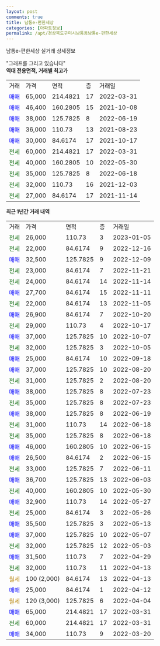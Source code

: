 ```yaml
---
layout: post
comments: true
title: 남통e-편한세상
categories: [아파트정보]
permalink: /apt/경상북도구미시남통동남통e-편한세상
---
```


남통e-편한세상 실거래 상세정보

<script type="text/javascript">
  google.charts.load('current', {'packages':['line', 'corechart']});
  google.charts.setOnLoadCallback(drawChart);

  function drawChart() {
    var data = new google.visualization.DataTable();
    data.addColumn('date', '거래일');
    data.addColumn('number', "매매");
    data.addColumn('number', "전세");
    data.addColumn('number', "전매");

    data.addRows([[new Date(Date.parse("2023-01-05")), null, 26000, null], [new Date(Date.parse("2022-12-16")), null, 22000, null], [new Date(Date.parse("2022-12-09")), 32500, null, null], [new Date(Date.parse("2022-11-21")), null, 23000, null], [new Date(Date.parse("2022-11-14")), null, 24000, null], [new Date(Date.parse("2022-11-11")), 27700, null, null], [new Date(Date.parse("2022-11-05")), null, 22000, null], [new Date(Date.parse("2022-10-20")), 26900, null, null], [new Date(Date.parse("2022-10-17")), null, 29000, null], [new Date(Date.parse("2022-10-07")), 37000, null, null], [new Date(Date.parse("2022-10-05")), null, 32000, null], [new Date(Date.parse("2022-09-18")), 25000, null, null], [new Date(Date.parse("2022-08-20")), 37000, null, null], [new Date(Date.parse("2022-08-20")), null, 31000, null], [new Date(Date.parse("2022-07-23")), 38000, null, null], [new Date(Date.parse("2022-07-23")), null, 35000, null], [new Date(Date.parse("2022-06-19")), 38000, null, null], [new Date(Date.parse("2022-06-18")), null, 31000, null], [new Date(Date.parse("2022-06-18")), null, 35000, null], [new Date(Date.parse("2022-06-15")), 46000, null, null], [new Date(Date.parse("2022-06-15")), 26500, null, null], [new Date(Date.parse("2022-06-11")), null, 33000, null], [new Date(Date.parse("2022-06-03")), 36700, null, null], [new Date(Date.parse("2022-05-30")), null, 40000, null], [new Date(Date.parse("2022-05-27")), 32900, null, null], [new Date(Date.parse("2022-05-26")), null, 25000, null], [new Date(Date.parse("2022-05-13")), 35500, null, null], [new Date(Date.parse("2022-05-07")), 37000, null, null], [new Date(Date.parse("2022-05-03")), null, 32000, null], [new Date(Date.parse("2022-04-29")), 31500, null, null], [new Date(Date.parse("2022-04-13")), null, 32000, null], [new Date(Date.parse("2022-04-13")), null, null, null], [new Date(Date.parse("2022-04-12")), 25000, null, null], [new Date(Date.parse("2022-04-04")), null, null, null], [new Date(Date.parse("2022-03-31")), 65000, null, null], [new Date(Date.parse("2022-03-31")), null, 60000, null], [new Date(Date.parse("2022-03-20")), 34000, null, null]]);

    var options = {
      hAxis: {
        format: 'yyyy/MM/dd'
      },    
      lineWidth: 0,
      pointsVisible: true,    
      title: '최근 1년간 유형별 실거래가 분포',
      legend: { position: 'bottom' }
    };

    var formatter = new google.visualization.NumberFormat({pattern:'###,###'} );
    formatter.format(data, 1);
    formatter.format(data, 2);
    
    setTimeout(function() {
        var chart = new google.visualization.LineChart(document.getElementById('columnchart_material'));
        chart.draw(data, (options));
        document.getElementById('loading').style.display = 'none';
    }, 200);
  }
</script>


<div id="loading" style="z-index:20; display: block; margin-left: 0px">"그래프를 그리고 있습니다"</div>
<div id="columnchart_material" style="width: 95%; margin-left: 0px; display: block"></div>
<!-- contents start -->
<b>역대 전용면적, 거래별 최고가</b>
<table class="sortable">
    <tr>
      <td>거래</td>
      <td>가격</td>
      <td>면적</td>
      <td>층</td>
      <td>거래일</td>
    </tr>
        <tr>
          <td><a style="color: blue">매매</a></td>
          <td>65,000</td>
          <td>214.4821</td>
          <td>17</td>
          <td>2022-03-31</td>
        </tr>            <tr>
          <td><a style="color: blue">매매</a></td>
          <td>46,400</td>
          <td>160.2805</td>
          <td>15</td>
          <td>2021-10-08</td>
        </tr>            <tr>
          <td><a style="color: blue">매매</a></td>
          <td>38,000</td>
          <td>125.7825</td>
          <td>8</td>
          <td>2022-06-19</td>
        </tr>            <tr>
          <td><a style="color: blue">매매</a></td>
          <td>36,000</td>
          <td>110.73</td>
          <td>13</td>
          <td>2021-08-23</td>
        </tr>            <tr>
          <td><a style="color: blue">매매</a></td>
          <td>30,000</td>
          <td>84.6174</td>
          <td>17</td>
          <td>2021-10-17</td>
        </tr>        
        <tr>
              <td><a style="color: darkgreen">전세</a></td>
              <td>60,000</td>
              <td>214.4821</td>
              <td>17</td>
              <td>2022-03-31</td>
            </tr>            <tr>
              <td><a style="color: darkgreen">전세</a></td>
              <td>40,000</td>
              <td>160.2805</td>
              <td>10</td>
              <td>2022-05-30</td>
            </tr>            <tr>
              <td><a style="color: darkgreen">전세</a></td>
              <td>35,000</td>
              <td>125.7825</td>
              <td>8</td>
              <td>2022-06-18</td>
            </tr>            <tr>
              <td><a style="color: darkgreen">전세</a></td>
              <td>32,000</td>
              <td>110.73</td>
              <td>16</td>
              <td>2021-12-03</td>
            </tr>            <tr>
              <td><a style="color: darkgreen">전세</a></td>
              <td>27,000</td>
              <td>84.6174</td>
              <td>17</td>
              <td>2021-11-14</td>
            </tr>        
    
</table>

<b>최근 1년간 거래 내역</b>

<table class="sortable">
    <tr>
      <td>거래</td>
      <td>가격</td>
      <td>면적</td>
      <td>층</td>
      <td>거래일</td>
    </tr>
    <tr>
      <td><a style="color: darkgreen">전세</a></td>
      <td>26,000</td>
      <td>110.73</td>
      <td>3</td>
      <td>2023-01-05</td>
    </tr>          <tr>
      <td><a style="color: darkgreen">전세</a></td>
      <td>22,000</td>
      <td>84.6174</td>
      <td>9</td>
      <td>2022-12-16</td>
    </tr>          <tr>
      <td><a style="color: blue">매매</a></td>
      <td>32,500</td>
      <td>125.7825</td>
      <td>9</td>
      <td>2022-12-09</td>
    </tr>          <tr>
      <td><a style="color: darkgreen">전세</a></td>
      <td>23,000</td>
      <td>84.6174</td>
      <td>7</td>
      <td>2022-11-21</td>
    </tr>          <tr>
      <td><a style="color: darkgreen">전세</a></td>
      <td>24,000</td>
      <td>84.6174</td>
      <td>14</td>
      <td>2022-11-14</td>
    </tr>          <tr>
      <td><a style="color: blue">매매</a></td>
      <td>27,700</td>
      <td>84.6174</td>
      <td>15</td>
      <td>2022-11-11</td>
    </tr>          <tr>
      <td><a style="color: darkgreen">전세</a></td>
      <td>22,000</td>
      <td>84.6174</td>
      <td>13</td>
      <td>2022-11-05</td>
    </tr>          <tr>
      <td><a style="color: blue">매매</a></td>
      <td>26,900</td>
      <td>84.6174</td>
      <td>7</td>
      <td>2022-10-20</td>
    </tr>          <tr>
      <td><a style="color: darkgreen">전세</a></td>
      <td>29,000</td>
      <td>110.73</td>
      <td>4</td>
      <td>2022-10-17</td>
    </tr>          <tr>
      <td><a style="color: blue">매매</a></td>
      <td>37,000</td>
      <td>125.7825</td>
      <td>10</td>
      <td>2022-10-07</td>
    </tr>          <tr>
      <td><a style="color: darkgreen">전세</a></td>
      <td>32,000</td>
      <td>125.7825</td>
      <td>3</td>
      <td>2022-10-05</td>
    </tr>          <tr>
      <td><a style="color: blue">매매</a></td>
      <td>25,000</td>
      <td>84.6174</td>
      <td>10</td>
      <td>2022-09-18</td>
    </tr>          <tr>
      <td><a style="color: blue">매매</a></td>
      <td>37,000</td>
      <td>125.7825</td>
      <td>10</td>
      <td>2022-08-20</td>
    </tr>          <tr>
      <td><a style="color: darkgreen">전세</a></td>
      <td>31,000</td>
      <td>125.7825</td>
      <td>2</td>
      <td>2022-08-20</td>
    </tr>          <tr>
      <td><a style="color: blue">매매</a></td>
      <td>38,000</td>
      <td>125.7825</td>
      <td>8</td>
      <td>2022-07-23</td>
    </tr>          <tr>
      <td><a style="color: darkgreen">전세</a></td>
      <td>35,000</td>
      <td>125.7825</td>
      <td>8</td>
      <td>2022-07-23</td>
    </tr>          <tr>
      <td><a style="color: blue">매매</a></td>
      <td>38,000</td>
      <td>125.7825</td>
      <td>8</td>
      <td>2022-06-19</td>
    </tr>          <tr>
      <td><a style="color: darkgreen">전세</a></td>
      <td>31,000</td>
      <td>110.73</td>
      <td>14</td>
      <td>2022-06-18</td>
    </tr>          <tr>
      <td><a style="color: darkgreen">전세</a></td>
      <td>35,000</td>
      <td>125.7825</td>
      <td>8</td>
      <td>2022-06-18</td>
    </tr>          <tr>
      <td><a style="color: blue">매매</a></td>
      <td>46,000</td>
      <td>160.2805</td>
      <td>10</td>
      <td>2022-06-15</td>
    </tr>          <tr>
      <td><a style="color: blue">매매</a></td>
      <td>26,500</td>
      <td>84.6174</td>
      <td>2</td>
      <td>2022-06-15</td>
    </tr>          <tr>
      <td><a style="color: darkgreen">전세</a></td>
      <td>33,000</td>
      <td>125.7825</td>
      <td>7</td>
      <td>2022-06-11</td>
    </tr>          <tr>
      <td><a style="color: blue">매매</a></td>
      <td>36,700</td>
      <td>125.7825</td>
      <td>13</td>
      <td>2022-06-03</td>
    </tr>          <tr>
      <td><a style="color: darkgreen">전세</a></td>
      <td>40,000</td>
      <td>160.2805</td>
      <td>10</td>
      <td>2022-05-30</td>
    </tr>          <tr>
      <td><a style="color: blue">매매</a></td>
      <td>32,900</td>
      <td>110.73</td>
      <td>14</td>
      <td>2022-05-27</td>
    </tr>          <tr>
      <td><a style="color: darkgreen">전세</a></td>
      <td>25,000</td>
      <td>84.6174</td>
      <td>3</td>
      <td>2022-05-26</td>
    </tr>          <tr>
      <td><a style="color: blue">매매</a></td>
      <td>35,500</td>
      <td>125.7825</td>
      <td>3</td>
      <td>2022-05-13</td>
    </tr>          <tr>
      <td><a style="color: blue">매매</a></td>
      <td>37,000</td>
      <td>125.7825</td>
      <td>10</td>
      <td>2022-05-07</td>
    </tr>          <tr>
      <td><a style="color: darkgreen">전세</a></td>
      <td>32,000</td>
      <td>125.7825</td>
      <td>12</td>
      <td>2022-05-03</td>
    </tr>          <tr>
      <td><a style="color: blue">매매</a></td>
      <td>31,500</td>
      <td>110.73</td>
      <td>7</td>
      <td>2022-04-29</td>
    </tr>          <tr>
      <td><a style="color: darkgreen">전세</a></td>
      <td>32,000</td>
      <td>110.73</td>
      <td>11</td>
      <td>2022-04-13</td>
    </tr>          <tr>
      <td><a style="color: darkgoldenrod">월세</a></td>
      <td>100 (2,000)</td>
      <td>84.6174</td>
      <td>13</td>
      <td>2022-04-13</td>
    </tr>          <tr>
      <td><a style="color: blue">매매</a></td>
      <td>25,000</td>
      <td>84.6174</td>
      <td>1</td>
      <td>2022-04-12</td>
    </tr>          <tr>
      <td><a style="color: darkgoldenrod">월세</a></td>
      <td>120 (3,000)</td>
      <td>125.7825</td>
      <td>6</td>
      <td>2022-04-04</td>
    </tr>          <tr>
      <td><a style="color: blue">매매</a></td>
      <td>65,000</td>
      <td>214.4821</td>
      <td>17</td>
      <td>2022-03-31</td>
    </tr>          <tr>
      <td><a style="color: darkgreen">전세</a></td>
      <td>60,000</td>
      <td>214.4821</td>
      <td>17</td>
      <td>2022-03-31</td>
    </tr>          <tr>
      <td><a style="color: blue">매매</a></td>
      <td>34,000</td>
      <td>110.73</td>
      <td>9</td>
      <td>2022-03-20</td>
    </tr>      </table>
<!-- contents end -->    

